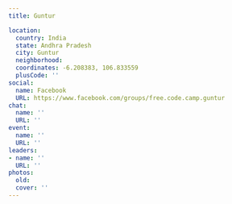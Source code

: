 ```yaml
---
title: Guntur

location:
  country: India
  state: Andhra Pradesh
  city: Guntur
  neighborhood: 
  coordinates: -6.208383, 106.833559
  plusCode: ''
social:
  name: Facebook
  URL: https://www.facebook.com/groups/free.code.camp.guntur
chat:
  name: ''
  URL: ''
event:
  name: ''
  URL: ''
leaders:
- name: ''
  URL: ''
photos:
  old: 
  cover: ''
---
```

